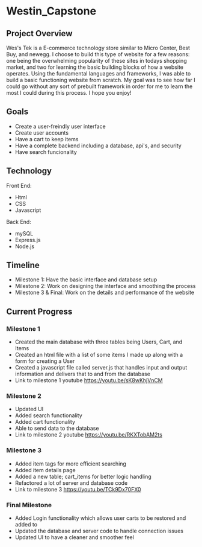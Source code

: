 # Westin_Capstone

## Project Overview
Wes's Tek is a E-commerce technology store similar to Micro Center, Best Buy, and newegg. I choose to build this type of website for a few reasons: one being the overwhelming popularity of these sites in todays shopping market, and two for learning the basic building blocks of how a website operates. Using the fundamental languages and frameworks, I was able to build a basic functioning website from scratch. My goal was to see how far I could go without any sort of prebuilt framework in order for me to learn the most I could during this process. I hope you enjoy!

## Goals
- Create a user-freindly user interface
- Create user accounts
- Have a cart to keep items
- Have a complete backend including a database, api's, and security
- Have search funcionality


## Technology 
Front End:
- Html
- CSS
- Javascript

Back End:
- mySQL
- Express.js
- Node.js

## Timeline
- Milestone 1: Have the basic interface and database setup 
- Milestone 2: Work on designing the interface and smoothing the process
- Milestone 3 & Final: Work on the details and performance of the website

## Current Progress
### Milestone 1
- Created the main database with three tables being Users, Cart, and Items
- Created an html file with a list of some items I made up along with a form for creating a User
- Created a javascript file called server.js that handles input and output information and delivers that to and from the database
- Link to milestone 1 youtube https://youtu.be/sK8wKhjVnCM

### Milestone 2
- Updated UI
- Added search functionality
- Added cart functionality
- Able to send data to the database
- Link to milestone 2 youtube https://youtu.be/RKXTobAM2ts

### Milestone 3
- Added item tags for more efficient searching
- Added item details page
- Added a new table; cart_items for better logic handling
- Refactored a lot of server and database code
- Link to milestone 3 https://youtu.be/TCk9Dx70FX0

### Final Milestone
- Added Login functionality which allows user carts to be restored and added to
- Updated the database and server code to handle connection issues
- Updated UI to have a cleaner and smoother feel
  

  
